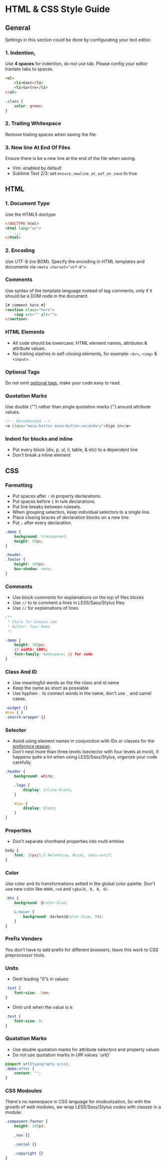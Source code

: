 # HTML & CSS Style Guide

## General

Settings in this section could be done by configurating your text editor.

### 1. Indention,

Use **4 spaces** for indention, do not use tab. Please config your editor tranlate tabs to spaces.

```html
<ul>
    <li>Kant</li>
    <li>Sartre</li>
</ul>
```
```css
.class {
    color: green;
}
```

### 2. Trailing Whitespace

Remove trailing spaces when saving the file.

### 3. New line At End Of Files

Ensure there is be a new line at the end of the file when saving.

- Vim: enabled by default
- Sublime Text 2/3: set `ensure_newline_at_eof_on_save` to true

## HTML

### 1. Document Type
Use the HTML5 doctype

```html
<!DOCTYPE html>
<html lang="en">
    ...
</html>
```

### 2. Encoding

Use UTF-8 (no BOM). Specify the encoding in HTML templates and documents via `<meta charset="utf-8">`

### Comments

Use syntax of the template language instead of tag comments, only if it should be a DOM node in the document.

```html
{# comment here #}
<section class="hero">
    <img src="" alt="">
</section>
```

### HTML Elements

- All code should be lowercase:  HTML element names, attributes & attribute values.
- No trailing slashes in self-closing elements, for example: `<br>`, `<img>` & `<input>`.

### Optional Tags

Do not omit [optional tags](http://www.whatwg.org/specs/web-apps/current-work/multipage/syntax.html#syntax-tag-omission), make your code easy to read.

### Quotation Marks

Use double ("") rather than single quotation marks ('') around attribute values.

```html
<!-- Recommended -->
<a class="maia-button maia-button-secondary">Sign in</a>
```

### Indent for blocks and inline

- Put every block (div, p, ul, li, table, & etc) to a dependent line
- Don't break a inline element

## CSS

### Formatting

- Put spaces after `:` in property declarations.
- Put spaces before `{` in rule declarations.
- Put line breaks between rulesets.
- When grouping selectors, keep individual selectors to a single line.
- Place closing braces of declaration blocks on a new line.
- Put `;` after every declaration.

```css
.demo {
    background: transparent;
    height: 50px;
}

.header,
.footer {
    height: 100px;
    box-shadow: none;
}
```

### Comments

- Use block comments for explainations on the top of files blocks
- Use `//` to to comment a lines in LESS/Sass/Stylus files
- Use `//` for explainations of lines

```css
/**
 * Style for Domain.com
 * Author: Your Name
 */

.demo {
    height: 100px;
    // width: 100%;
    font-family: monospace; // for code
}
```

### Class And ID

- Use meaningful words as the the class and id name
- Keep the name as short as possiable
- Use hyphen `-` to connect words in the name, don't use `_` and camel cases.

```css
.widget {}
#nav { }
.search-wrapper {}
```

### Selector

- Avoid using element names in conjunction with IDs or classes for the [preformce reason](http://www.stevesouders.com/blog/2009/06/18/simplifying-css-selectors/).
- Don't nest more than three levels (seclector with four levels at most), It happens quite a lot when using LESS/Sass/Stylus, organize your code carefully.

```css
.header {
    background: white;

    .logo {
        display: inline-block;
    }

    #nav {
        display: block;
    }
}
```

### Properties

- Don't separate shorthand properties into multi entities

```css
body {
    font: 16px/1.5 Helvetica, Arial, sans-serif;
}
```

### Color

Use color and its transformations setted in the global color palette. Don't use new color like `#000`, `red` and `rgba(0, 0, 0, 0)`.

```css
.btn {
    background: @color-blue;

    &:hover {
        background: darken(@color-blue, 5%);
    }
}
```

### Prefix Venders

You don't have to add prefix for different browsers, leave this work to CSS preprocessor tools.

### Units

- Omit leading “0”s in values:

```css
.test {
    font-size: .8em;
}
```

- Omit unit when the value is `0`:

```css
.test {
    font-size: 0;
}
```

### Quatation Marks

- Use double quotation marks for attribute selectors and property values
- Do not use quotation marks in URI values `url()'

```css
@import url(typography.scss);
.demo:after {
    content: "";
}
```

### CSS Modoules

There's no namespace in CSS language for modoulization, So with the growth of web modules, we wrap LESS/Sass/Stylus codes with classes in a module:

```css
.component-footer {
    height: 100px;

    .nav {}

    .social {}

    .copyright {}
}
```
